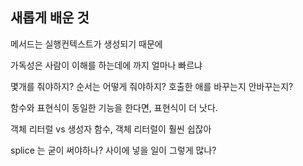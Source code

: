 ## 새롭게 배운 것

메서드는 실행컨텍스트가 생성되기 때문에 

가독성은 사람이 이해를 하는데에 까지 얼마나 빠르냐

몇개를 줘야하지? 순서는 어떻게 줘야하지? 호출한 애를 바꾸는지 안바꾸는지?

함수와 표현식이 동일한 기능을 한다면, 표현식이 더 낫다.

객체 리터럴 vs 생성자 함수, 객체 리터럴이 훨씬 쉽잖아

splice 는 굳이 써야하나? 사이에 넣을 일이 그렇게 많나?
